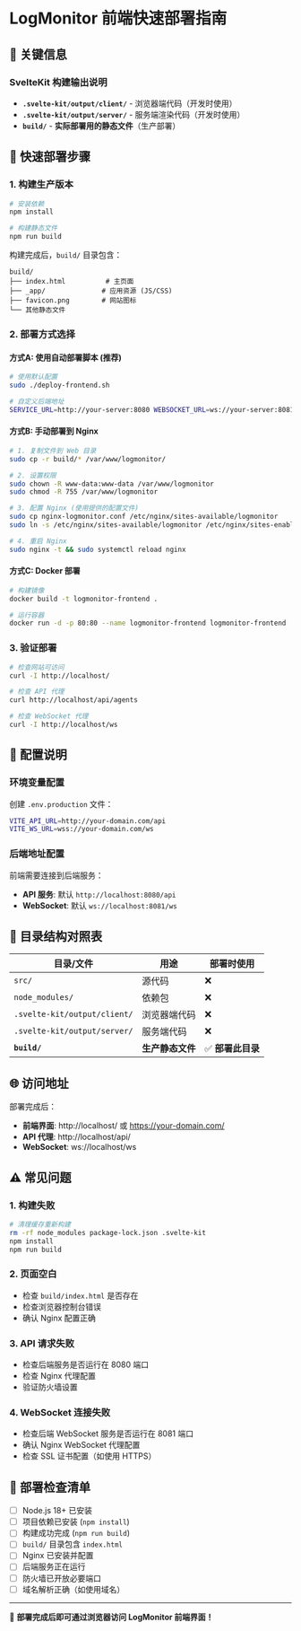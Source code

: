 # LogMonitor 前端快速部署指南

## 🎯 关键信息

### SvelteKit 构建输出说明
- **`.svelte-kit/output/client/`** - 浏览器端代码（开发时使用）
- **`.svelte-kit/output/server/`** - 服务端渲染代码（开发时使用）
- **`build/`** - **实际部署用的静态文件**（生产部署）

## 🚀 快速部署步骤

### 1. 构建生产版本
```bash
# 安装依赖
npm install

# 构建静态文件
npm run build
```

构建完成后，`build/` 目录包含：
```
build/
├── index.html          # 主页面
├── _app/              # 应用资源 (JS/CSS)
├── favicon.png        # 网站图标
└── 其他静态文件
```

### 2. 部署方式选择

#### 方式A: 使用自动部署脚本 (推荐)
```bash
# 使用默认配置
sudo ./deploy-frontend.sh

# 自定义后端地址
SERVICE_URL=http://your-server:8080 WEBSOCKET_URL=ws://your-server:8081 ./deploy-frontend.sh
```

#### 方式B: 手动部署到 Nginx
```bash
# 1. 复制文件到 Web 目录
sudo cp -r build/* /var/www/logmonitor/

# 2. 设置权限
sudo chown -R www-data:www-data /var/www/logmonitor
sudo chmod -R 755 /var/www/logmonitor

# 3. 配置 Nginx (使用提供的配置文件)
sudo cp nginx-logmonitor.conf /etc/nginx/sites-available/logmonitor
sudo ln -s /etc/nginx/sites-available/logmonitor /etc/nginx/sites-enabled/

# 4. 重启 Nginx
sudo nginx -t && sudo systemctl reload nginx
```

#### 方式C: Docker 部署
```bash
# 构建镜像
docker build -t logmonitor-frontend .

# 运行容器
docker run -d -p 80:80 --name logmonitor-frontend logmonitor-frontend
```

### 3. 验证部署
```bash
# 检查网站可访问
curl -I http://localhost/

# 检查 API 代理
curl http://localhost/api/agents

# 检查 WebSocket 代理
curl -I http://localhost/ws
```

## 🔧 配置说明

### 环境变量配置
创建 `.env.production` 文件：
```bash
VITE_API_URL=http://your-domain.com/api
VITE_WS_URL=wss://your-domain.com/ws
```

### 后端地址配置
前端需要连接到后端服务：
- **API 服务**: 默认 `http://localhost:8080/api`
- **WebSocket**: 默认 `ws://localhost:8081/ws`

## 📁 目录结构对照表

| 目录/文件 | 用途 | 部署时使用 |
|----------|------|----------|
| `src/` | 源代码 | ❌ |
| `node_modules/` | 依赖包 | ❌ |
| `.svelte-kit/output/client/` | 浏览器端代码 | ❌ |
| `.svelte-kit/output/server/` | 服务端代码 | ❌ |
| **`build/`** | **生产静态文件** | ✅ **部署此目录** |

## 🌐 访问地址

部署完成后：
- **前端界面**: http://localhost/ 或 https://your-domain.com/
- **API 代理**: http://localhost/api/
- **WebSocket**: ws://localhost/ws

## ⚠️ 常见问题

### 1. 构建失败
```bash
# 清理缓存重新构建
rm -rf node_modules package-lock.json .svelte-kit
npm install
npm run build
```

### 2. 页面空白
- 检查 `build/index.html` 是否存在
- 检查浏览器控制台错误
- 确认 Nginx 配置正确

### 3. API 请求失败
- 检查后端服务是否运行在 8080 端口
- 检查 Nginx 代理配置
- 验证防火墙设置

### 4. WebSocket 连接失败
- 检查后端 WebSocket 服务是否运行在 8081 端口
- 确认 Nginx WebSocket 代理配置
- 检查 SSL 证书配置（如使用 HTTPS）

## 📝 部署检查清单

- [ ] Node.js 18+ 已安装
- [ ] 项目依赖已安装 (`npm install`)
- [ ] 构建成功完成 (`npm run build`)
- [ ] `build/` 目录包含 `index.html`
- [ ] Nginx 已安装并配置
- [ ] 后端服务正在运行
- [ ] 防火墙已开放必要端口
- [ ] 域名解析正确（如使用域名）

---

🎉 **部署完成后即可通过浏览器访问 LogMonitor 前端界面！** 